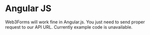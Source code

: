 # Angular JS

Web3Forms will work fine in Angular.js. You just need to send proper request to our API URL. Currently example code is unavailable.&#x20;
